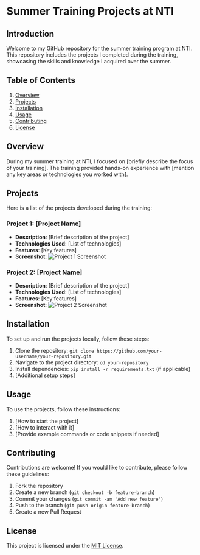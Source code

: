 # Summer Training Projects at NTI

## Introduction
Welcome to my GitHub repository for the summer training program at NTI. This repository includes the projects I completed during the training, showcasing the skills and knowledge I acquired over the summer.

## Table of Contents
1. [Overview](#overview)
2. [Projects](#projects)
3. [Installation](#installation)
4. [Usage](#usage)
5. [Contributing](#contributing)
6. [License](#license)

## Overview
During my summer training at NTI, I focused on [briefly describe the focus of your training]. The training provided hands-on experience with [mention any key areas or technologies you worked with].

## Projects
Here is a list of the projects developed during the training:

### Project 1: [Project Name]
- **Description**: [Brief description of the project]
- **Technologies Used**: [List of technologies]
- **Features**: [Key features]
- **Screenshot**: ![Project 1 Screenshot](link-to-screenshot)

### Project 2: [Project Name]
- **Description**: [Brief description of the project]
- **Technologies Used**: [List of technologies]
- **Features**: [Key features]
- **Screenshot**: ![Project 2 Screenshot](link-to-screenshot)

## Installation
To set up and run the projects locally, follow these steps:
1. Clone the repository: `git clone https://github.com/your-username/your-repository.git`
2. Navigate to the project directory: `cd your-repository`
3. Install dependencies: `pip install -r requirements.txt` (if applicable)
4. [Additional setup steps]

## Usage
To use the projects, follow these instructions:
1. [How to start the project]
2. [How to interact with it]
3. [Provide example commands or code snippets if needed]

## Contributing
Contributions are welcome! If you would like to contribute, please follow these guidelines:
1. Fork the repository
2. Create a new branch (`git checkout -b feature-branch`)
3. Commit your changes (`git commit -am 'Add new feature'`)
4. Push to the branch (`git push origin feature-branch`)
5. Create a new Pull Request

## License
This project is licensed under the [MIT License](LICENSE).

